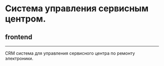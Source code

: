 # Система управления сервисным центром.
## frontend
---
CRM система для управления сервисного центра по ремонту электроники.
